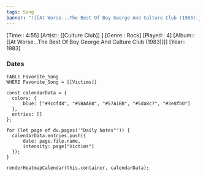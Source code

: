 ```yaml
---
tags: Song  
banner: "![[At Worse...The Best Of Boy George And Culture Club (1983).jpg]]"
---
```

[Time:: 4:55]
[Artist:: [[Culture Club]] ]
[Genre:: Rock]
[Played:: 4]
[Album:: [[At Worse...The Best Of Boy George And Culture Club (1983)]]]
[Year:: 1983]
### Dates
````dataview
TABLE Favorite_Song
WHERE Favorite_Song = [[Victims]]
````

  ```dataviewjs
const calendarData = { 
	colors: { 
		blue: ["#9ccfd8", "#5BAAB8", "#57A1BB", "#5da8c7", "#3e8fb0"] 
	}, 
	entries: [] 
}; 

for (let page of dv.pages('"Daily Notes"')) { 
	calendarData.entries.push({ 
		date: page.file.name, 
		intensity: page["Victims"]
	}); 
} 

renderHeatmapCalendar(this.container, calendarData);
```
